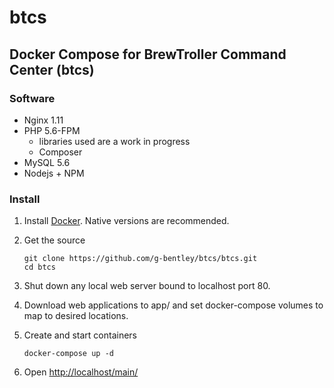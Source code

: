 # btcs

## Docker Compose for BrewTroller Command Center (btcs)

### Software

- Nginx 1.11
- PHP 5.6-FPM
  - libraries used are a work in progress
  - Composer
- MySQL 5.6
- Nodejs + NPM

### Install

1. Install [Docker](https://www.docker.com/). Native versions are recommended.

2. Get the source
   ```
   git clone https://github.com/g-bentley/btcs/btcs.git
   cd btcs
   ```

3. Shut down any local web server bound to localhost port 80.

4. Download web applications to app/ and set docker-compose volumes to map to desired locations.

5. Create and start containers

   ```
   docker-compose up -d
   ```


6. Open [http://localhost/main/](http://localhost/main/)

